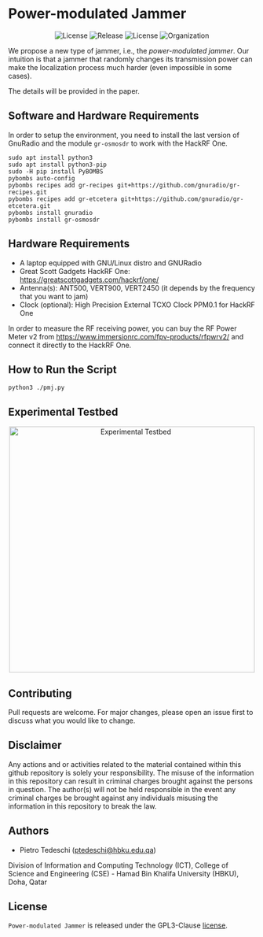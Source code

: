 # Power-modulated Jammer
<p align="center">
     <img alt="License" src="https://img.shields.io/static/v1.svg?label=license&message=GPL3&color=brightgreen">
     <img alt="Release" src="https://img.shields.io/static/v1.svg?label=release&message=1.0&color=blue">
     <img alt="License" src="https://img.shields.io/static/v1.svg?label=build&message=passing&color=brightgreen">
     <img alt="Organization" src="https://img.shields.io/static/v1.svg?label=org&message=CRI-LAB&color=blue">
</p>
We propose a new type of jammer, i.e., the <i>power-modulated jammer</i>. Our intuition is that a jammer that randomly changes its transmission power can make the localization process much harder (even impossible in some cases).

The details will be provided in the paper.

## Software and Hardware Requirements
In order to setup the environment, you need to install the last version of GnuRadio and the module ```gr-osmosdr``` to work with the HackRF One.
```
sudo apt install python3
sudo apt install python3-pip
sudo -H pip install PyBOMBS
pybombs auto-config
pybombs recipes add gr-recipes git+https://github.com/gnuradio/gr-recipes.git
pybombs recipes add gr-etcetera git+https://github.com/gnuradio/gr-etcetera.git
pybombs install gnuradio
pybombs install gr-osmosdr
```

## Hardware Requirements
- A laptop equipped with GNU/Linux distro and GNURadio
- Great Scott Gadgets HackRF One: https://greatscottgadgets.com/hackrf/one/
- Antenna(s): ANT500, VERT900, VERT2450 (it depends by the frequency that you want to jam)
- Clock (optional): High Precision External TCXO Clock PPM0.1 for HackRF One

In order to measure the RF receiving power, you can buy the RF Power Meter v2 from https://www.immersionrc.com/fpv-products/rfpwrv2/ and connect it directly to the HackRF One.

## How to Run the Script
```python3 ./pmj.py```

## Experimental Testbed
<p align="center">
     <img alt="Experimental Testbed" src="./figures/testbed.jpeg" width="500">
</p>

## Contributing
Pull requests are welcome. For major changes, please open an issue first to discuss what you would like to change.

## Disclaimer
Any actions and or activities related to the material contained within this github repository is solely your responsibility. The misuse of the information in this repository can result in criminal charges brought against the persons in question. The author(s) will not be held responsible in the event any criminal charges be brought against any individuals misusing the information in this repository to break the law.

## Authors
- Pietro Tedeschi (ptedeschi@hbku.edu.qa)

Division of Information and Computing Technology (ICT), College of Science and Engineering (CSE) - Hamad Bin Khalifa University (HBKU), Doha, Qatar

## License
`Power-modulated Jammer` is released under the GPL3-Clause <a href="LICENSE">license</a>.
